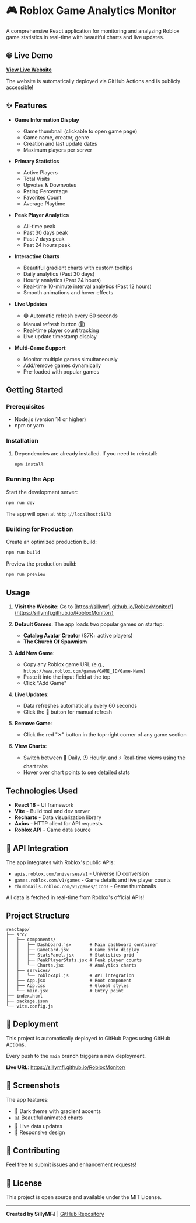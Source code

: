 # 🎮 Roblox Game Analytics Monitor

A comprehensive React application for monitoring and analyzing Roblox game statistics in real-time with beautiful charts and live updates.

## 🌐 Live Demo

**[View Live Website](https://sillymfj.github.io/RobloxMonitor/)**

The website is automatically deployed via GitHub Actions and is publicly accessible!

## ✨ Features

- **Game Information Display**
  - Game thumbnail (clickable to open game page)
  - Game name, creator, genre
  - Creation and last update dates
  - Maximum players per server

- **Primary Statistics**
  - Active Players
  - Total Visits
  - Upvotes & Downvotes
  - Rating Percentage
  - Favorites Count
  - Average Playtime

- **Peak Player Analytics**
  - All-time peak
  - Past 30 days peak
  - Past 7 days peak
  - Past 24 hours peak

- **Interactive Charts**
  - Beautiful gradient charts with custom tooltips
  - Daily analytics (Past 30 days)
  - Hourly analytics (Past 24 hours)
  - Real-time 10-minute interval analytics (Past 12 hours)
  - Smooth animations and hover effects

- **Live Updates**
  - 🟢 Automatic refresh every 60 seconds
  - Manual refresh button (🔄)
  - Real-time player count tracking
  - Live update timestamp display

- **Multi-Game Support**
  - Monitor multiple games simultaneously
  - Add/remove games dynamically
  - Pre-loaded with popular games

## Getting Started

### Prerequisites

- Node.js (version 14 or higher)
- npm or yarn

### Installation

1. Dependencies are already installed. If you need to reinstall:
   ```bash
   npm install
   ```

### Running the App

Start the development server:
```bash
npm run dev
```

The app will open at `http://localhost:5173`

### Building for Production

Create an optimized production build:
```bash
npm run build
```

Preview the production build:
```bash
npm run preview
```

## Usage

1. **Visit the Website**: Go to [https://sillymfj.github.io/RobloxMonitor/](https://sillymfj.github.io/RobloxMonitor/)

2. **Default Games**: The app loads two popular games on startup:
   - **Catalog Avatar Creator** (87K+ active players)
   - **The Church Of Spawnism**

3. **Add New Game**: 
   - Copy any Roblox game URL (e.g., `https://www.roblox.com/games/GAME_ID/Game-Name`)
   - Paste it into the input field at the top
   - Click "Add Game"

4. **Live Updates**:
   - Data refreshes automatically every 60 seconds
   - Click the 🔄 button for manual refresh

5. **Remove Game**: 
   - Click the red "✕" button in the top-right corner of any game section

6. **View Charts**: 
   - Switch between 📅 Daily, 🕐 Hourly, and ⚡ Real-time views using the chart tabs
   - Hover over chart points to see detailed stats

## Technologies Used

- **React 18** - UI framework
- **Vite** - Build tool and dev server
- **Recharts** - Data visualization library
- **Axios** - HTTP client for API requests
- **Roblox API** - Game data source

## 🔌 API Integration

The app integrates with Roblox's public APIs:
- `apis.roblox.com/universes/v1` - Universe ID conversion
- `games.roblox.com/v1/games` - Game details and live player counts
- `thumbnails.roblox.com/v1/games/icons` - Game thumbnails

All data is fetched in real-time from Roblox's official APIs!

## Project Structure

```
reactapp/
├── src/
│   ├── components/
│   │   ├── Dashboard.jsx       # Main dashboard container
│   │   ├── GameCard.jsx        # Game info display
│   │   ├── StatsPanel.jsx      # Statistics grid
│   │   ├── PeakPlayerStats.jsx # Peak player counts
│   │   └── Charts.jsx          # Analytics charts
│   ├── services/
│   │   └── robloxApi.js        # API integration
│   ├── App.jsx                 # Root component
│   ├── App.css                 # Global styles
│   └── main.jsx                # Entry point
├── index.html
├── package.json
└── vite.config.js
```

## 🚀 Deployment

This project is automatically deployed to GitHub Pages using GitHub Actions.

Every push to the `main` branch triggers a new deployment.

**Live URL**: https://sillymfj.github.io/RobloxMonitor/

## 📸 Screenshots

The app features:
- 🎨 Dark theme with gradient accents
- 📊 Beautiful animated charts
- 🔄 Live data updates
- 📱 Responsive design

## 🤝 Contributing

Feel free to submit issues and enhancement requests!

## 📄 License

This project is open source and available under the MIT License.

---

**Created by SillyMFJ** | [GitHub Repository](https://github.com/SillyMFJ/RobloxMonitor)
